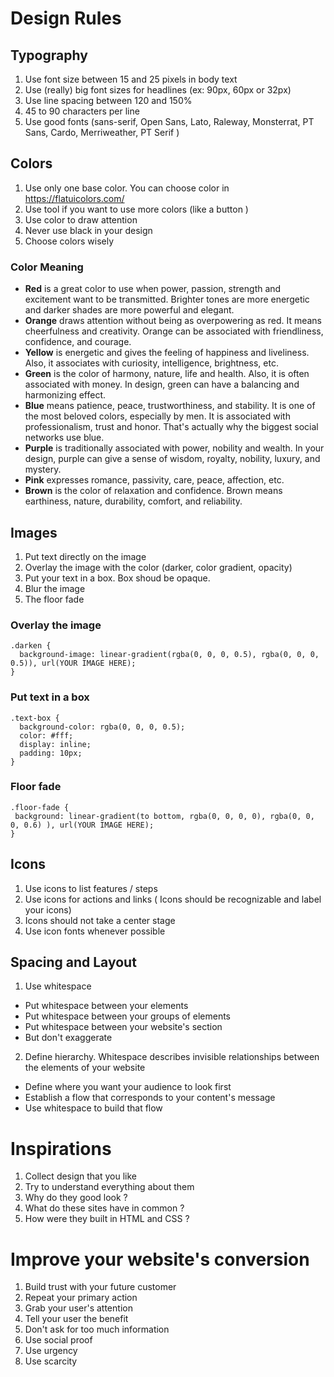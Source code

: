 # Design Rules

## Typography
1. Use font size between 15 and 25 pixels in body text
2. Use (really) big font sizes for headlines (ex: 90px, 60px or 32px)
3. Use line spacing between 120 and 150%
4. 45 to 90 characters per line
5. Use good fonts (sans-serif, Open Sans, Lato, Raleway, Monsterrat, PT Sans, Cardo, Merriweather, PT Serif )

## Colors
1. Use only one base color. 
You can choose color in https://flatuicolors.com/
2. Use tool if you want to use more colors (like a button )
3. Use color to draw attention
4. Never use black in your design
5. Choose colors wisely

### Color Meaning
* **Red** is a great color to use when power, passion, strength and excitement want to be transmitted. Brighter tones are more energetic and darker shades are more powerful and elegant.
* **Orange** draws attention without being as overpowering as red. It means cheerfulness and creativity. Orange can be associated with friendliness, confidence, and courage.
* **Yellow** is energetic and gives the feeling of happiness and liveliness. Also, it associates with curiosity, intelligence, brightness, etc.
* **Green** is the color of harmony, nature, life and health. Also, it is often associated with money. In design, green can have a balancing and harmonizing effect.
* **Blue** means patience, peace, trustworthiness, and stability. It is one of the most beloved colors, especially by men. It is associated with professionalism, trust and honor. That's actually why the biggest social networks use blue.
* **Purple** is traditionally associated with power, nobility and wealth. In your design, purple can give a sense of wisdom, royalty, nobility, luxury, and mystery.
* **Pink** expresses romance, passivity, care, peace, affection, etc.
* **Brown** is the color of relaxation and confidence. Brown means earthiness, nature, durability, comfort, and reliability.

## Images
1. Put text directly on the image
2. Overlay the image with the color (darker, color gradient, opacity)
3. Put your text in a box. Box shoud be opaque.
4. Blur the image
5. The floor fade

### **Overlay the image**
```csss
.darken {
  background-image: linear-gradient(rgba(0, 0, 0, 0.5), rgba(0, 0, 0, 0.5)), url(YOUR IMAGE HERE);
}
```
### **Put text in a box** 
```
.text-box {
  background-color: rgba(0, 0, 0, 0.5);
  color: #fff;
  display: inline;
  padding: 10px;
}
```

### **Floor fade**
```
.floor-fade {
 background: linear-gradient(to bottom, rgba(0, 0, 0, 0), rgba(0, 0, 0, 0.6) ), url(YOUR IMAGE HERE);
}
```
## Icons
1. Use icons to list features / steps
2. Use icons for actions and links
( Icons should be recognizable and label your icons)
3. Icons should not take a center stage
4. Use icon fonts whenever possible

## Spacing and Layout
1. Use whitespace
- Put whitespace between your elements
- Put whitespace between your groups of elements
- Put whitespace between your website's section
- But don't exaggerate
2. Define hierarchy. Whitespace describes invisible relationships between the elements of your website

- Define where you want your audience to look first
- Establish a flow that corresponds to your content's message
- Use whitespace to build that flow

# Inspirations
1. Collect design that you like
2. Try to understand everything about them
3. Why do they good look ?
4. What do these sites have in common ?
5. How were they built in HTML and CSS ?

# Improve your website's conversion
1. Build trust with your future customer
2. Repeat your primary action
3. Grab your user's attention
4. Tell your user the benefit
5. Don't ask for too much information
6. Use social proof
7. Use urgency
8. Use scarcity